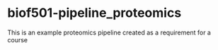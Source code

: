 # biof501-pipeline_proteomics
This is an example proteomics pipeline created as a requirement for a course
